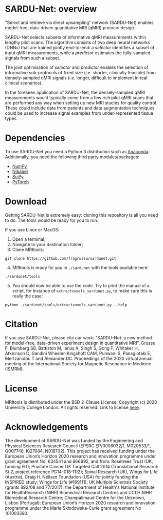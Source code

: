 # SARDU-Net: overview
"Select and retrieve via direct upsampling" network (SARDU-Net) enables model-free, data-driven quantitative MRI (qMRI) protocol design.

SARDU-Net selects subsets of informative qMRI measurements within lengthy pilot scans. The algorithm consists of two deep neural networks (DNNs) that are trained jointly end-to-end: a *selector* identifies a subset of input qMRI measurements, while a *predictor* estimates the fully-sampled signals from such a subset. 

The joint optimisation of *selector* and *predictor* enables the selection of informative sub-protocols of fixed size (i.e. shorter, clinically feasible) from densely-sampled qMRI signals (i.e. longer, difficult to implement in real clinical scenarios). 

In the foreseen application of SARDU-Net, the densely-sampled qMRI measurements would typically come from a few rich pilot qMRI scans that are performed any way when setting up new MRI studies for quality control. These could include data from patients and data augmentation techniques could be used to increase signal examples from under-represented tissue types.

# Dependencies
To use SARDU-Net you need a Python 3 distribution such as [Anaconda](http://www.anaconda.com/distribution). Additionally, you need the following third party modules/packages:
* [NumPy](http://numpy.org)
* [Nibabel](http://nipy.org/nibabel)
* [SciPy](http://www.scipy.org)
* [PyTorch](http://pytorch.org/)


# Download 
Getting SARDU-Net is extremely easy: cloning this repository is all you need to do. The tools would be ready for you to run.

If you use Linux or MacOS:

1. Open a terminal;
2. Navigate to your destination folder;
3. Clone MRItools:
```
git clone https://github.com/fragrussu/sardunet.git 
```
4. MRItools is ready for you in `./sardunet` with the tools available here: 
```
./sardunet/tools
```
5. You should now be able to use the code. Try to print the manual of a script, for instance of `extractvoxels_sardunet.py`, to make sure this is really the case:
```
python ./sardunet/tools/extractvoxels_sardunet.py --help
```

# Citation
If you use SARDU-Net, please cite our work:
"SARDU-Net: a new method for model-free, data-driven experiment design in quantitative MRI". Grussu F, Blumberg SB, Battiston M, Ianuș A, Singh S, Gong F, Whitaker H, Atkninson D, Gandini Wheeler-Kingshott CAM, Punwani S, Panagiotaki E, Mertzanidou T and Alexander DC. Proceedings of the 2020 virtual annual meeting of the International Society for Magnetic Resonance in Medicine (ISMRM). 

# License
MRItools is distributed under the BSD 2-Clause License, Copyright (c) 2020 University College London. All rights reserved.
Link to license [here](http://github.com/fragrussu/sardunet/blob/master/LICENSE).

# Acknowledgements
The development of SARDU-Net was funded by the Engineering and Physical Sciences Research Council (EPSRC EP/R006032/1, M020533/1, G007748, I027084, N018702). This project has received funding under the European Union’s Horizon 2020 research and innovation programme under grant agreement No. 634541 and 666992, and from: Rosetrees Trust (UK, funding FG); Prostate Cancer UK Targeted Call 2014 (Translational Research St.2, project reference PG14-018-TR2); Spinal Research (UK), Wings for Life (Austria), Craig H. Neilsen Foundation (USA) for jointly funding the INSPIRED study; Wings for Life (#169111); UK Multiple Sclerosis Society (grants 892/08 and 77/2017); the Department of Health's National Institute for HealthResearch (NIHR) Biomedical Research Centres and UCLH NIHR Biomedical Research Centre; Champalimaud Centre for the Unknown, Lisbon (Portugal); European Union’s Horizon 2020 research and innovation programme under the Marie Skłodowska-Curie grant agreement No 101003390.
